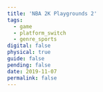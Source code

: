 ```yaml
---
title: 'NBA 2K Playgrounds 2'
tags:
  - game
  - platform_switch
  - genre_sports
digital: false
physical: true
guide: false
pending: false
date: 2019-11-07
permalink: false
---
```

